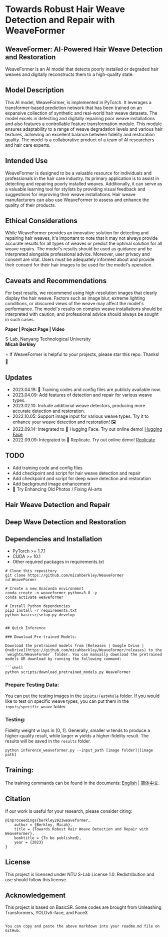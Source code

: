 
# Towards Robust Hair Weave Detection and Repair with WeaveFormer

## WeaveFormer: AI-Powered Hair Weave Detection and Restoration

WeaveFormer is an AI model that detects poorly installed or degraded hair weaves and digitally reconstructs them to a high-quality state.

## Model Description

This AI model, WeaveFormer, is implemented in PyTorch. It leverages a transformer-based prediction network that has been trained on an expansive collection of synthetic and real-world hair weave datasets. The model excels in detecting and digitally repairing poor weave installations and also features a controllable feature transformation module. This module ensures adaptability to a range of weave degradation levels and various hair textures, achieving an excellent balance between fidelity and restoration quality. The model is a collaborative product of a team of AI researchers and hair care experts.

## Intended Use

WeaveFormer is designed to be a valuable resource for individuals and professionals in the hair care industry. Its primary application is to assist in detecting and repairing poorly installed weaves. Additionally, it can serve as a valuable learning tool for stylists by providing visual feedback and suggestions for improving their weave installations. Hair weave manufacturers can also use WeaveFormer to assess and enhance the quality of their products.

## Ethical Considerations

While WeaveFormer provides an innovative solution for detecting and repairing hair weaves, it's important to note that it may not always provide accurate results for all types of weaves or predict the optimal solution for all weave repairs. The model's results should be used as guidance and be interpreted alongside professional advice. Moreover, user privacy and consent are vital. Users must be adequately informed about and provide their consent for their hair images to be used for the model's operation.

## Caveats and Recommendations

For best results, we recommend using high-resolution images that clearly display the hair weave. Factors such as image blur, extreme lighting conditions, or obscured views of the weave may affect the model's performance. The model's results on complex weave installations should be interpreted with caution, and professional advice should always be sought in such cases.

**Paper | Project Page | Video**

S-Lab, Nanyang Technological University  
**Micah Berkley**

⭐ If WeaveFormer is helpful to your projects, please star this repo. Thanks! 🤗

## Updates

* 2023.04.19: 🐳 Training codes and config files are publicly available now.
* 2023.04.09: Add features of detection and repair for various weave types.
* 2023.02.10: Include additional weave detectors, producing more accurate detection and restoration.
* 2022.10.05: Support image input for various weave types. Try it to enhance your weave detection and restoration! 🖼️
* 2022.09.14: Integrated to 🤗 Hugging Face. Try out online demo! [Hugging Face](https://huggingface.co/)
* 2022.09.09: Integrated to 🚀 Replicate. Try out online demo! [Replicate](https://replicate.ai/)

## TODO
* Add training code and config files
* Add checkpoint and script for hair weave detection and repair
* Add checkpoint and script for deep wave detection and restoration
* Add background image enhancement
* 🐼 Try Enhancing Old Photos / Fixing AI-arts

## Hair Weave Detection and Repair

## Deep Wave Detection and Restoration

## Dependencies and Installation

* PyTorch >= 1.7.1
* CUDA >= 10.1
* Other required packages in requirements.txt

```shell
# Clone this repository
git clone https://github.com/micahberkley/WeaveFormer
cd WeaveFormer

# Create a new Anaconda environment
conda create -n weaveformer python=3.8 -y
conda activate weaveformer

# Install Python dependencies
pip3 install -r requirements.txt
python basicsr/setup.py develop


## Quick Inference

### Download Pre-trained Models:

Download the pretrained models from [Releases | Google Drive | OneDrive](https://github.com/micahberkley/WeaveFormer/releases) to the `weights/WeaveFormer` folder. You can manually download the pretrained models OR download by running the following command:

```shell
python scripts/download_pretrained_models.py WeaveFormer
```

### Prepare Testing Data:

You can put the testing images in the `inputs/TestWhole` folder. If you would like to test on specific weave types, you can put them in the `inputs/specific_weave` folder.

### Testing:

Fidelity weight w lays in [0, 1]. Generally, smaller w tends to produce a higher-quality result, while larger w yields a higher-fidelity result. The results will be saved in the `results` folder.

```shell
python inference_weaveformer.py --input_path [image folder]|[image path]
```

## Training:

The training commands can be found in the documents: [English](docs/training.md) | [简体中文](docs/training-zh.md).

## Citation

If our work is useful for your research, please consider citing:

```shell
@inproceedings{berkley2023weaveformer,
    author = {Berkley, Micah},
    title = {Towards Robust Hair Weave Detection and Repair with WeaveFormer},
    booktitle = {To be published},
    year = {2023}
}
```

## License

This project is licensed under NTU S-Lab License 1.0. Redistribution and use should follow this license.

## Acknowledgement

This project is based on BasicSR. Some codes are brought from Unleashing Transformers, YOLOv5-face, and FaceX
```

You can copy and paste the above markdown into your readme.md file on GitHub.
